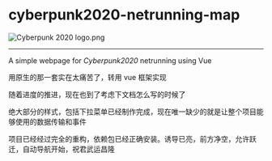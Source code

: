 # cyberpunk2020-netrunning-map
![Cyberpunk 2020 logo.png](https://s2.loli.net/2023/06/17/KTUYPMdV7218xWA.png)
- - -
A simple webpage for *Cyberpunk2020* netrunning using Vue

用原生的那一套实在太痛苦了，转用 vue 框架实现

随着进度的推进，现在也到了考虑下文档怎么写的时候了

绝大部分的样式，包括下拉菜单已经制作完成，现在唯一缺少的就是让整个项目能够使用的数据传输和事件

项目已经经过完全的重构，依赖包已经正确安装。诱导已亮，前方净空，允许跃迁，自动导航开始，祝君武运昌隆

